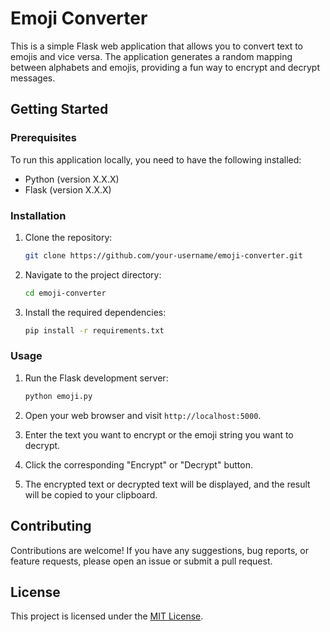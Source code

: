 
# Emoji Converter

This is a simple Flask web application that allows you to convert text to emojis and vice versa. The application generates a random mapping between alphabets and emojis, providing a fun way to encrypt and decrypt messages.

## Getting Started

### Prerequisites

To run this application locally, you need to have the following installed:

- Python (version X.X.X)
- Flask (version X.X.X)

### Installation

1. Clone the repository:

   ```bash
   git clone https://github.com/your-username/emoji-converter.git
   ```

2. Navigate to the project directory:

   ```bash
   cd emoji-converter
   ```

3. Install the required dependencies:

   ```bash
   pip install -r requirements.txt
   ```

### Usage

1. Run the Flask development server:

   ```bash
   python emoji.py
   ```

2. Open your web browser and visit `http://localhost:5000`.

3. Enter the text you want to encrypt or the emoji string you want to decrypt.

4. Click the corresponding "Encrypt" or "Decrypt" button.

5. The encrypted text or decrypted text will be displayed, and the result will be copied to your clipboard.

## Contributing

Contributions are welcome! If you have any suggestions, bug reports, or feature requests, please open an issue or submit a pull request.

## License

This project is licensed under the [MIT License](LICENSE).
```
